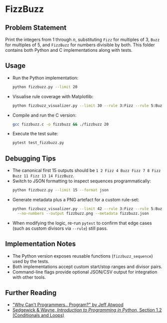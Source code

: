# FizzBuzz

## Problem Statement
Print the integers from 1 through *n*, substituting `Fizz` for multiples of 3, `Buzz` for multiples of 5, and `FizzBuzz` for numbers divisible by both. This folder contains both Python and C implementations along with tests.

## Usage
- Run the Python implementation:
  ```bash
  python fizzbuzz.py --limit 20
  ```
- Visualise rule coverage with Matplotlib:
  ```bash
  python fizzbuzz_visualizer.py --limit 30 --rule 3:Fizz --rule 5:Buzz --output fizzbuzz.png
  ```
- Compile and run the C version:
  ```bash
  gcc fizzbuzz.c -o fizzbuzz && ./fizzbuzz 20
  ```
- Execute the test suite:
  ```bash
  pytest test_fizzbuzz.py
  ```

## Debugging Tips
- The canonical first 15 outputs should be `1 2 Fizz 4 Buzz Fizz 7 8 Fizz Buzz 11 Fizz 13 14 FizzBuzz`.
- Switch to JSON formatting to inspect sequences programmatically:
  ```bash
  python fizzbuzz.py --limit 15 --format json
  ```
- Generate metadata plus a PNG artefact for a custom rule-set:
  ```bash
  python fizzbuzz_visualizer.py --limit 42 --rule 3:Fizz --rule 5:Buzz --rule 7:Pop \
    --no-numbers --output fizzbuzz.png --metadata fizzbuzz.json
  ```
- When modifying the logic, re-run `pytest` to confirm that edge cases (such as custom divisors via `--rule`) still pass.

## Implementation Notes
- The Python version exposes reusable functions (`fizzbuzz_sequence`) used by the tests.
- Both implementations accept custom start/stop ranges and divisor pairs.
- Command-line flags provide optional JSON/CSV output for integration with other tools.

## Further Reading
- ["Why Can't Programmers.. Program?" by Jeff Atwood](https://blog.codinghorror.com/why-cant-programmers-program/)
- [Sedgewick & Wayne, *Introduction to Programming in Python*, Section 1.2 (Conditionals and Loops)](https://introcs.cs.princeton.edu/python/home/)
